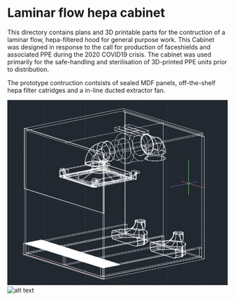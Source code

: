 # Laminar flow hepa cabinet

This directory contains plans and 3D printable parts for the contruction of a laminar flow, hepa-filtered hood for general purpose work. This Cabinet was designed in response to the call for production of faceshields and associated PPE during the 2020 COVID19 crisis. The cabinet was used primarily for the safe-handling and sterilisation of 3D-printed PPE units prior to distribution. 

The prototype contruction contsists of sealed MDF panels, off-the-shelf hepa filter catridges and a in-line ducted extractor fan. 

![alt text](https://github.com/haniffalab/HL_open_source_hardware/blob/main/HL_Laminar_flow_hepa_hood/Screenshot%202021-01-27%20at%2019.49.07.png)
![alt text](https://github.com/haniffalab/HL_open_source_hardware/blob/main/HL_Laminar_flow_hepa_hood/20201021_211304.jpg)
